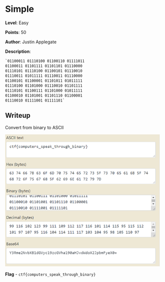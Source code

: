 # Simple
**Level**: Easy

**Points**: 50

**Author**: Justin Applegate

**Description**:
```
`01100011 01110100 01100110 01111011 
01100011 01101111 01101101 01110000 
01110101 01110100 01100101 01110010 
01110011 01011111 01110011 01110000 
01100101 01100001 01101011 01011111 
01110100 01101000 01110010 01101111 
01110101 01100111 01101000 01011111 
01100010 01101001 01101110 01100001 
01110010 01111001 01111101`
```

## Writeup
Convert from binary to ASCII

![](solution.png)

**Flag** - `ctf{computers_speak_through_binary}`